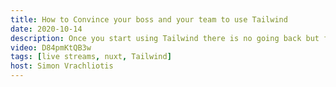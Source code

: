 ```yaml
---
title: How to Convince your boss and your team to use Tailwind
date: 2020-10-14
description: Once you start using Tailwind there is no going back but first you have convince your boss and your team that utility first CSS is the way to go.
video: D84pmKtQB3w
tags: [live streams, nuxt, Tailwind]
host: Simon Vrachliotis
---
```

